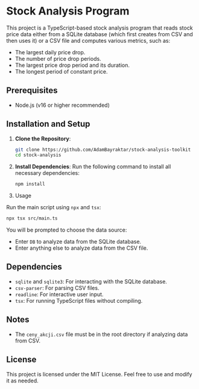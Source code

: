 # Stock Analysis Program

This project is a TypeScript-based stock analysis program that reads stock price data either from a SQLite database (which first creates from CSV and then uses it) or a CSV file and computes various metrics, such as:

- The largest daily price drop.
- The number of price drop periods.
- The largest price drop period and its duration.
- The longest period of constant price.

## Prerequisites

- Node.js (v16 or higher recommended)

## Installation and Setup

1. **Clone the Repository**:

   ```bash
   git clone https://github.com/AdamBayraktar/stock-analysis-toolkit
   cd stock-analysis
   ```

2. **Install Dependencies**:
   Run the following command to install all necessary dependencies:

   ```bash
   npm install
   ```

3. Usage

Run the main script using `npx` and `tsx`:

```bash
npx tsx src/main.ts
```

You will be prompted to choose the data source:

- Enter `DB` to analyze data from the SQLite database.
- Enter anything else to analyze data from the CSV file.

## Dependencies

- `sqlite` and `sqlite3`: For interacting with the SQLite database.
- `csv-parser`: For parsing CSV files.
- `readline`: For interactive user input.
- `tsx`: For running TypeScript files without compiling.

## Notes

- The `ceny_akcji.csv` file must be in the root directory if analyzing data from CSV.

## License

This project is licensed under the MIT License. Feel free to use and modify it as needed.
